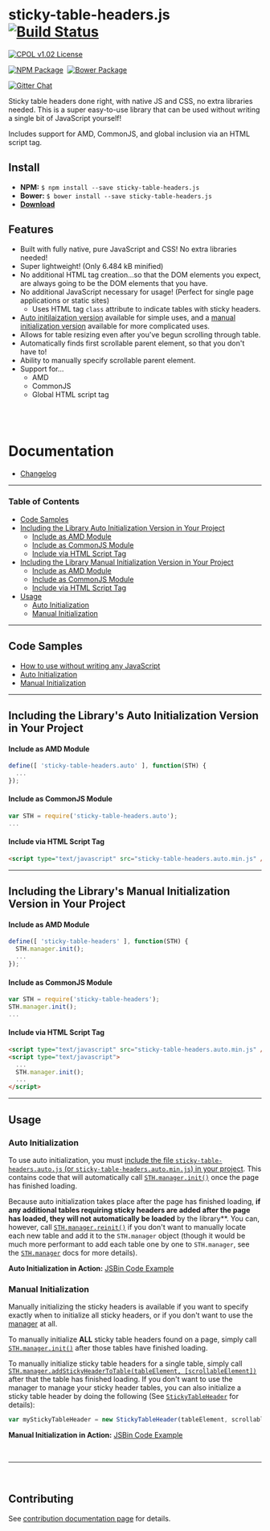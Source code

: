 
# sticky-table-headers.js [![Build Status](https://img.shields.io/travis/bsara/sticky-table-headers.js.svg)](https://travis-ci.org/bsara/sticky-table-headers.js?style=flat-square)


[![CPOL v1.02 License](https://img.shields.io/badge/license-CPOL--1.02-blue.svg?style=flat-square)](https://github.com/bsara/sticky-table-headers.js/blob/master/LICENSE.md)

[![NPM Package](https://img.shields.io/npm/v/sticky-table-headers.js.svg?style=flat-square)](https://www.npmjs.com/package/sticky-table-headers.js)&nbsp;
[![Bower Package](https://img.shields.io/bower/v/sticky-table-headers.js.svg?style=flat-square)](http://bower.io/search/?q=sticky-table-headers.js)

[![Gitter Chat](https://badges.gitter.im/JOIN%20CHAT.svg)](https://gitter.im/bsara/sticky-table-headers.js)


Sticky table headers done right, with native JS and CSS, no extra libraries needed. This is a super easy-to-use library that can be used without writing a single bit of JavaScript yourself!

Includes support for AMD, CommonJS, and global inclusion via an HTML script tag.



## Install

- **NPM:** `$ npm install --save sticky-table-headers.js`
- **Bower:** `$ bower install --save sticky-table-headers.js`
- [**Download**](https://github.com/bsara/sticky-table-headers.js/releases)


## Features

- Built with fully native, pure JavaScript and CSS! No extra libraries needed!
- Super lightweight! (Only 6.484 kB minified)
- No additional HTML tag creation...so that the DOM elements you expect, are always going to be the DOM elements that you have.
- No additional JavaScript necessary for usage! (Perfect for single page applications or static sites)
    - Uses HTML tag `class` attribute to indicate tables with sticky headers.
- [Auto initilaization version][auto-init-example] available for simple uses, and a [manual initialization version][manual-init-example] available for more complicated uses.
- Allows for table resizing even after you've begun scrolling through table.
- Automatically finds first scrollable parent element, so that you don't have to!
- Ability to manually specify scrollable parent element.
- Support for...
    - AMD
    - CommonJS
    - Global HTML script tag


<br/>
<br/>


# Documentation

- [Changelog](https://github.com/bsara/sticky-table-headers.js/blob/master/CHANGELOG.md)


---


### Table of Contents

- [Code Samples](#code-samples)
- [Including the Library Auto Initialization Version in Your Project](#including-the-library-auto-initialization-version-in-your-project)
    - [Include as AMD Module](#include-as-amd-module)
    - [Include as CommonJS Module](#include-as-commonjs-module)
    - [Include via HTML Script Tag](#include-via-html-script-tag)
- [Including the Library Manual Initialization Version in Your Project](#including-the-library-manual-initialization-version-in-your-project)
    - [Include as AMD Module](#include-as-amd-module)
    - [Include as CommonJS Module](#include-as-commonjs-module)
    - [Include via HTML Script Tag](#include-via-html-script-tag)
- [Usage](#usage)
    - [Auto Initialization](#auto-initialization)
    - [Manual Initialization](#manual-initialization)



---


## Code Samples

- [How to use without writing any JavaScript][auto-init-example]
- [Auto Initialization][auto-init-example]
- [Manual Initialization][manual-init-example]


---


## Including the Library's Auto Initialization Version in Your Project

#### Include as AMD Module

```javascript
define([ 'sticky-table-headers.auto' ], function(STH) {
  ...
});
```


#### Include as CommonJS Module

```javascript
var STH = require('sticky-table-headers.auto');
...
```


#### Include via HTML Script Tag

```html
<script type="text/javascript" src="sticky-table-headers.auto.min.js" />
```


---


## Including the Library's Manual Initialization Version in Your Project

#### Include as AMD Module

```javascript
define([ 'sticky-table-headers' ], function(STH) {
  STH.manager.init();
  ...
});
```


#### Include as CommonJS Module

```javascript
var STH = require('sticky-table-headers');
STH.manager.init();
...
```


#### Include via HTML Script Tag

```html
<script type="text/javascript" src="sticky-table-headers.auto.min.js" />
<script type="text/javascript">
  ...
  STH.manager.init();
  ...
</script>
```


---



## Usage

### Auto Initialization

To use auto initialization, you must [include the file `sticky-table-headers.auto.js`
(or `sticky-table-headers.auto.min.js`) in your project](#including-the-library-auto-initialization-version-in-your-project).
This contains code that will automatically call [`STH.manager.init()`][sth-manager-init] once the
page has finished loading.

Because auto initialization takes place after the page has finished loading, **if any
additional tables requiring sticky headers are added after the page has loaded, they
will not automatically be loaded** by the library**. You can, however, call
[`STH.manager.reinit()`][sth-manager-reinit] if you don't want to manually locate each new table and add
it to the `STH.manager` object (though it would be much more performant to add each
table one by one to `STH.manager`, see the [`STH.manager`][sth-manager] docs for more details).

**Auto Initialization in Action:** [JSBin Code Example][auto-init-example]


### Manual Initialization

Manually initializing the sticky headers is available if you want to specify exactly
when to initialize all sticky headers, or if you don't want to use the [manager][global-manager] at
all.

To manually initialize **ALL** sticky table headers found on a page, simply call
[`STH.manager.init()`][sth-manager-init] after those tables have finished loading.

To manually initialize sticky table headers for a single table, simply call
[`STH.manager.addStickyHeaderToTable(tableElement, [scrollableElement])`][sth-manager-add]
after that the table has finished loading. If you don't want to use the manager to manage
your sticky header tables, you can also initialize a sticky table header by doing the
following (See [`StickyTableHeader`][sth] for details):

```javascript
var myStickyTableHeader = new StickyTableHeader(tableElement, scrollableElement)
```

**Manual Initialization in Action:** [JSBin Code Example][manual-init-example]



<br/>

---

<br/>



## Contributing

See [contribution documentation page](https://github.com/bsara/sticky-table-headers.js/blob/master/CONTRIBUTING.md) for details.




[auto-init-example]:   http://jsbin.com/lizoyaw/edit?html,output   "Auto Init Example (JSBin)"
[manual-init-example]: http://jsbin.com/fuxuro/edit?html,js,output "Manual Init Example (JSBin)"

[global-manager]: http://bsara.github.io/sticky-table-headers.js/docs#global-manager "Global Sticky Table Headers Manager"

[sth]: http://bsara.github.io/sticky-table-headers.js/docs#sth "StickyTableHeader Object Definition"

[sth-manager]:        http://bsara.github.io/sticky-table-headers.js/docs#sth-manager        "StickyTableHeaderManager Object Definition"
[sth-manager-init]:   http://bsara.github.io/sticky-table-headers.js/docs#sth-manager-init   "StickyTableHeaderManager.prototype.init"
[sth-manager-reinit]: http://bsara.github.io/sticky-table-headers.js/docs#sth-manager-reinit "StickyTableHeaderManager.prototype.reinit"
[sth-manager-add]:    http://bsara.github.io/sticky-table-headers.js/docs#sth-manager-add    "StickyTableHeaderManager.prototype.addStickyHeaderToTable"
